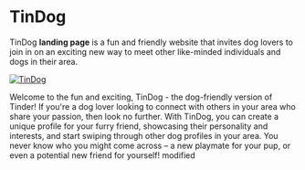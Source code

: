 # TinDog
TinDog **landing page** is a fun and friendly website that invites dog lovers to join in on an exciting new way to meet other like-minded individuals and dogs in their area.

[![TinDog](images/tindog.png)](https://harsh98trivedi.github.io/TinDog/)

Welcome to the fun and exciting, TinDog - the dog-friendly version of Tinder! If you're a dog lover looking to connect with others in your area who share your passion, then look no further. With TinDog, you can create a unique profile for your furry friend, showcasing their personality and interests, and start swiping through other dog profiles in your area. You never know who you might come across – a new playmate for your pup, or even a potential new friend for yourself!
modified